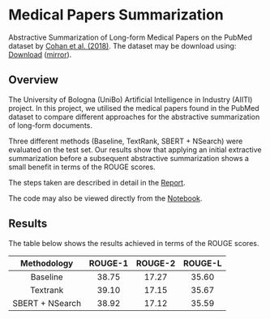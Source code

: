 # Medical Papers Summarization
Abstractive Summarization of Long-form Medical Papers on the PubMed dataset by [Cohan et al. (2018)](https://arxiv.org/abs/1804.05685). The dataset may be download using: [Download](https://drive.google.com/file/d/1lvsqvsFi3W-pE1SqNZI0s8NR9rC1tsja/view?usp=sharing) ([mirror](https://archive.org/download/armancohan-long-summarization-paper-code/pubmed-dataset.zip)).

## Overview
The University of Bologna (UniBo) Artificial Intelligence in Industry (AIITI) project. In this project, we utilised the medical papers found in the PubMed dataset to compare different approaches for the abstractive summarization of long-form documents.

Three different methods (Baseline, TextRank, SBERT + NSearch) were evaluated on the test set. Our results show that applying an initial extractive summarization before a subsequent abstractive summarization shows a small benefit in terms of the ROUGE scores.

The steps taken are described in detail in the [Report](https://github.com/LIA-UniBo/medical-papers-summarization/blob/main/Report.pdf).

The code may also be viewed directly from the [Notebook](https://github.com/LIA-UniBo/medical-papers-summarization/blob/main/main.ipynb).

## Results
The table below shows the results achieved in terms of the ROUGE scores.

|   Methodology   |  ROUGE-1  |  ROUGE-2  |  ROUGE-L  |
|:---------------:|:---------:|:---------:|:---------:|
|     Baseline    |     38.75 |     17.27 |     35.60 |
|     Textrank    |     39.10 |     17.15 |     35.67 |
| SBERT + NSearch |     38.92 |     17.12 |     35.59 |

